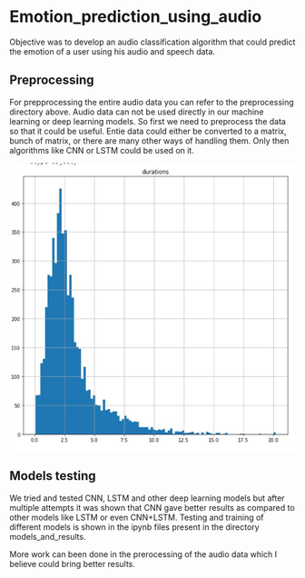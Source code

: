 # Emotion_prediction_using_audio

Objective was to develop an audio classification algorithm 
that could predict the emotion of a user using his audio and speech data.

## Preprocessing

For prepprocessing the entire audio data you can refer to the preprocessing directory above.
Audio data can not be used directly in our machine learning or deep learning models.
So first we need to preprocess the data so that it could be useful. 
Entie data could either be converted to a matrix, bunch of matrix, or there are many other ways of handling them.
Only then algorithms like CNN or LSTM could be used on it.

![Alt text](/preprocessing/images/audio.JPG?raw=true "Optional Title")

## Models testing

We tried and tested CNN, LSTM and other deep learning models but after multiple attempts it was shown that CNN gave better results
as compared to other models like LSTM or even CNN+LSTM. 
Testing and training of different models is shown in the ipynb files present in the directory models_and_results.


More work can been done in the prerocessing of the audio data which I believe could bring better results. 
